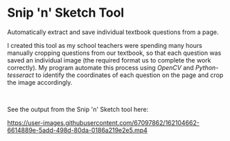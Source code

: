 # Snip 'n' Sketch Tool 
Automatically extract and save individual textbook questions from a page.

I created this tool as my school teachers were spending many hours manually cropping questions from our textbook, so that each question was saved an individual image (the required format us to complete the work correctly). My program automate this process using _OpenCV_ and _Python-tesseract_ to identify the coordinates of each question on the page and crop the image accordingly.

</br>

See the output from the Snip 'n' Sketch tool here: 

https://user-images.githubusercontent.com/67097862/162104662-6614889e-5add-498d-80da-0186a219e2e5.mp4






